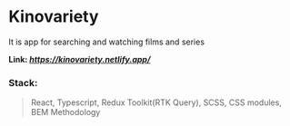 # Kinovariety

It is app for searching and watching films and series

**Link: _https://kinovariety.netlify.app/_**

### Stack:
>React, Typescript, Redux Toolkit(RTK Query), SCSS, CSS modules, BEM Methodology